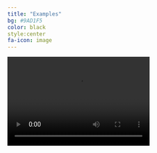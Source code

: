 ```yaml
---
title: "Examples"
bg: #9AD1F5
color: black
style:center
fa-icon: image
---
```


<video src="./assets/inverse_step_converted.mp4" width="320" height="200" controls preload></video>
